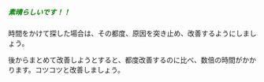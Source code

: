 ##### <span style="color: green;">素晴らしいです！！</span>

時間をかけて探した場合は、その都度、原因を突き止め、改善するようにしましょう。

後からまとめて改善しようとすると、都度改善するのに比べ、数倍の時間がかかります。コツコツと改善しましょう。
